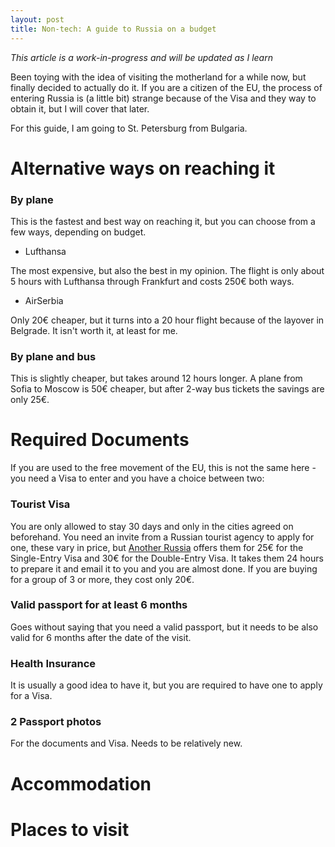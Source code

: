 ```yaml
---
layout: post
title: Non-tech: A guide to Russia on a budget
---
```


*This article is a work-in-progress and will be updated as I learn*

Been toying with the idea of visiting the motherland for a while now, but finally decided to actually do it. If you are a citizen of the EU, the process of entering Russia is (a little bit) strange because of the Visa and they way to obtain it, but I will cover that later.

For this guide, I am going to St. Petersburg from Bulgaria.

# Alternative ways on reaching it

### By plane
  This is the fastest and best way on reaching it, but you can choose from a few ways, depending on budget.

  * Lufthansa

  The most expensive, but also the best in my opinion. The flight is only about 5 hours with Lufthansa through Frankfurt and costs 250€ both ways.

  * AirSerbia

  Only 20€ cheaper, but it turns into a 20 hour flight because of the layover in Belgrade. It isn't worth it, at least for me.

### By plane and bus
  This is slightly cheaper, but takes around 12 hours longer. A plane from Sofia to Moscow is 50€ cheaper, but after 2-way bus tickets the savings are only 25€.

# Required Documents
If you are used to the free movement of the EU, this is not the same here - you need a Visa to enter and you have a choice between two:

### Tourist Visa
You are only allowed to stay 30 days and only in the cities agreed on beforehand. You need an invite from a Russian tourist agency to apply for one, these vary in price, but [Another Russia](http://www.anotherrussia.com/) offers them for 25€ for the Single-Entry Visa and 30€ for the Double-Entry Visa. It takes them 24 hours to prepare it and email it to you and you are almost done. If you are buying for a group of 3 or more, they cost only 20€.

### Valid passport for at least 6 months
Goes without saying that you need a valid passport, but it needs to be also valid for 6 months after the date of the visit.

### Health Insurance
It is usually a good idea to have it, but you are required to have one to apply for a Visa.

### 2 Passport photos
For the documents and Visa. Needs to be relatively new.

# Accommodation

# Places to visit

#

